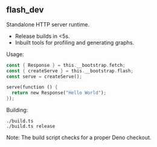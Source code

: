 ## flash_dev

Standalone HTTP server runtime. 

* Release builds in <5s.
* Inbuilt tools for profiling and generating graphs.

Usage:

```rust
const { Response } = this.__bootstrap.fetch;
const { createServe } = this.__bootstrap.flash;
const serve = createServe();

serve(function () {
  return new Response("Hello World");
});
```

Building:

```
./build.ts
./build.ts release
```

Note: The build script checks for a proper Deno checkout.

